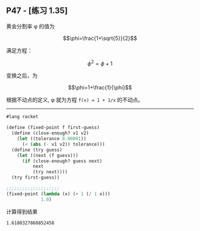 ## P47 - [练习 1.35]

黄金分割率 φ 的值为

$$\phi=\frac{1+\sqrt{5}}{2}$$

满足方程：

$$\phi^{2}=\phi+1$$

变换之后，为

$$\phi=1+\frac{1}{\phi}$$

根据不动点的定义, φ 就为方程 `f(x) = 1 + 1/x` 的不动点。

------

``` Scheme
#lang racket

(define (fixed-point f first-guess)
  (define (close-enough? v1 v2)
    (let ((tolerance 0.00001))
      (< (abs (- v1 v2)) tolerance)))
  (define (try guess)
    (let ((next (f guess)))
      (if (close-enough? guess next)
          next
          (try next))))
  (try first-guess))

;;;;;;;;;;;;;;;;;;;;
(fixed-point (lambda (x) (+ 1 (/ 1 x)))
             1.0)
```

计算得到结果

```
1.6180327868852458
```
